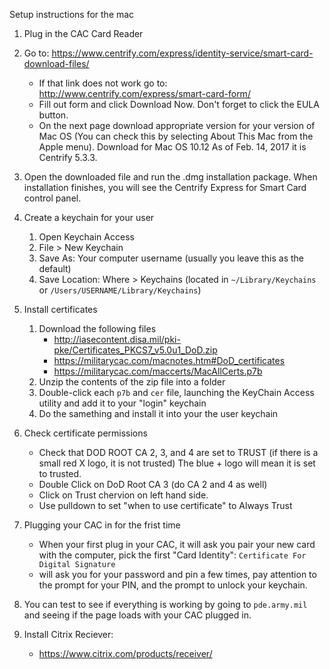 Setup instructions for the mac

1.  Plug in the CAC Card Reader
2.  Go to: https://www.centrify.com/express/identity-service/smart-card-download-files/
    - If that link does not work go to: http://www.centrify.com/express/smart-card-form/
    - Fill out form and click Download Now. Don't forget to click the EULA button. 
    - On the  next page download appropriate version for your version of Mac OS (You can check this by selecting About This Mac from the Apple menu). Download for Mac OS 10.12  As of Feb. 14, 2017 it is Centrify 5.3.3.
3.  Open the downloaded file and run the .dmg installation package.
    When installation finishes, you will see the Centrify Express for Smart Card control panel.
4. Create a keychain for your user
    1. Open Keychain Access
    2. File > New Keychain
    3. Save As: Your computer username (usually you leave this as the default)
    4. Save Location: Where > Keychains (located in `~/Library/Keychains` or `/Users/USERNAME/Library/Keychains`)
4.  Install certificates
    1.  Download the following files
        - http://iasecontent.disa.mil/pki-pke/Certificates_PKCS7_v5.0u1_DoD.zip
        - https://militarycac.com/macnotes.htm#DoD_certificates
        - https://militarycac.com/maccerts/MacAllCerts.p7b
    2.  Unzip the contents of the zip file into a folder
    3.  Double-click each `p7b` and `cer` file, launching the KeyChain Access utility and add it to your "login" keychain
    4.  Do the samething and install it into your the user keychain
5.  Check certificate permissions
    - Check that DOD ROOT CA 2, 3, and 4 are set to TRUST (if there is a small red X logo, it is not trusted) The blue + logo will mean it is set to trusted.
    - Double Click on DoD Root CA 3 (do CA 2 and 4 as well)
    - Click on Trust chervion on left hand side.
    - Use pulldown to set "when to use certificate" to Always Trust
6. Plugging your CAC in for the frist time
    - When your first plug in your CAC, it will ask you pair your new card with the computer,
      pick the first "Card Identity": `Certificate For Digital Signature`
    - will ask you for your password and pin a few times, pay attention to the prompt for your PIN, and the prompt to unlock your keychain.
7.  You can test to see if everything is working by going to `pde.army.mil` and seeing if the page loads with your CAC plugged in.

8.  Install Citrix Reciever:
    - https://www.citrix.com/products/receiver/
